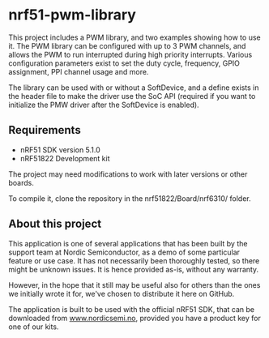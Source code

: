 nrf51-pwm-library
==================

This project includes a PWM library, and two examples showing how to use it. 
The PWM library can be configured with up to 3 PWM channels, and allows the PWM to run interrupted during high priority interrupts. Various configuration parameters exist to set the duty cycle, frequency, GPIO assignment, PPI channel usage and more. 

The library can be used with or without a SoftDevice, and a define exists in the header file to make the driver use the SoC API (required if you want to initialize the PMW driver after the SoftDevice is enabled). 

Requirements
------------
- nRF51 SDK version 5.1.0
- nRF51822 Development kit

The project may need modifications to work with later versions or other boards. 

To compile it, clone the repository in the nrf51822/Board/nrf6310/ folder.

About this project
------------------
This application is one of several applications that has been built by the support team at Nordic Semiconductor, as a demo of some particular feature or use case. It has not necessarily been thoroughly tested, so there might be unknown issues. It is hence provided as-is, without any warranty. 

However, in the hope that it still may be useful also for others than the ones we initially wrote it for, we've chosen to distribute it here on GitHub. 

The application is built to be used with the official nRF51 SDK, that can be downloaded from www.nordicsemi.no, provided you have a product key for one of our kits.